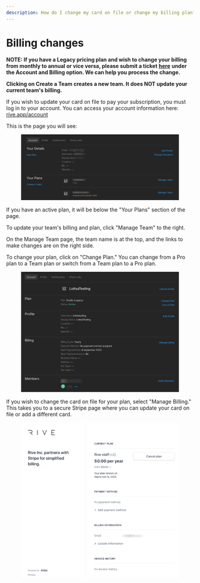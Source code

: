 ```yaml
---
description: How do I change my card on file or change my billing plan?
---
```


# Billing changes

**NOTE: If you have a Legacy pricing plan and wish to change your billing from monthly to annual or vice versa, please submit a ticket** [**here**](https://rive.atlassian.net/servicedesk/customer/portals) **under the Account and Billing option. We can help you process the change.**&#x20;

**Clicking on Create a Team creates a new team. It does NOT update your current team's billing.**

If you wish to update your card on file to pay your subscription, you must log in to your account. You can access your account information here: [rive.app/account](https://rive.app/account/)

This is the page you will see:

<figure><img src="../../.gitbook/assets/Rive-Account (1) (1) (1).png" alt=""><figcaption></figcaption></figure>

If you have an active plan, it will be below the "Your Plans" section of the page.&#x20;

To update your team's billing and plan, click "Manage Team" to the right.&#x20;

On the Manage Team page, the team name is at the top, and the links to make changes are on the right side.&#x20;

To change your plan, click on "Change Plan." You can change from a Pro plan to a Team plan or switch from a Team plan to a Pro plan.

<figure><img src="../../.gitbook/assets/Rive-Manage-Team (1) (1).png" alt=""><figcaption></figcaption></figure>

If you wish to change the card on file for your plan, select "Manage Billing." This takes you to a secure Stripe page where you can update your card on file or add a different card.

<figure><img src="../../.gitbook/assets/Rive-Inc-Billing (1).png" alt=""><figcaption></figcaption></figure>
